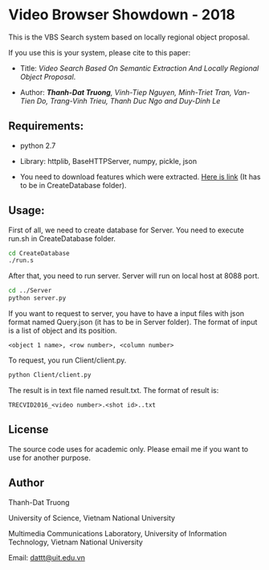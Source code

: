 # Video Browser Showdown - 2018

This is the VBS Search system based on locally regional object proposal.

If you use this is your system, please cite to this paper:

+ Title: *Video Search Based On Semantic Extraction And Locally Regional Object Proposal*.

+ Author: ***Thanh-Dat Truong**, Vinh-Tiep Nguyen, Minh-Triet Tran, Van-Tien Do, Trang-Vinh Trieu, Thanh Duc Ngo and Duy-Dinh Le*

## Requirements:

+ python 2.7

+ Library: httplib, BaseHTTPServer, numpy, pickle, json

+ You need to download features which were extracted. [Here is link](https://drive.google.com/open?id=1nF8WNmwZA5EmAcpuBZnueAE7fYBw9vtC) (It has to be in CreateDatabase folder).

## Usage:

First of all, we need to create database for Server. You need to execute run.sh in CreateDatabase folder.

```bash
cd CreateDatabase
./run.s
```

After that, you need to run server. Server will run on local host at 8088 port.

```bash
cd ../Server
python server.py
```

If you want to request to server, you have to have a input files with json format named Query.json (it has to be in Server folder). The format of input is a list of object and its position.

```
<object 1 name>, <row number>, <column number>
```

To request, you run Client/client.py.

```bash
python Client/client.py
```

The result is in text file named result.txt. The format of result is:

```
TRECVID2016_<video number>.<shot id>..txt
```

## License

The source code uses for academic only. Please email me if you want to use for another purpose.

## Author

Thanh-Dat Truong

University of Science, Vietnam National University

Multimedia Communications Laboratory, University of Information Technology, Vietnam National University

Email: dattt@uit.edu.vn